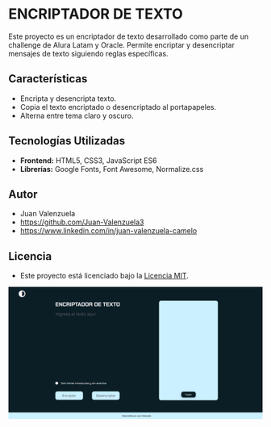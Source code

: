 # ENCRIPTADOR DE TEXTO

Este proyecto es un encriptador de texto desarrollado como parte de un challenge de Alura Latam y Oracle. Permite encriptar y desencriptar mensajes de texto siguiendo reglas específicas.

## Características

- Encripta y desencripta texto.
- Copia el texto encriptado o desencriptado al portapapeles.
- Alterna entre tema claro y oscuro.

## Tecnologías Utilizadas

- **Frontend:** HTML5, CSS3, JavaScript ES6
- **Librerías:** Google Fonts, Font Awesome, Normalize.css

## Autor

- Juan Valenzuela
- https://github.com/Juan-Valenzuela3
- https://www.linkedin.com/in/juan-valenzuela-camelo

## Licencia

- Este proyecto está licenciado bajo la [Licencia MIT](./License.txt).

![Logo del Proyecto](./assets/Logo-Encriptador.png)
